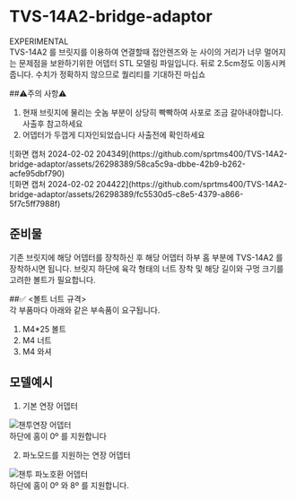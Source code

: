 # TVS-14A2-bridge-adaptor #
EXPERIMENTAL</br>
TVS-14A2 를 브릿지를 이용하여 연결할때 접안렌즈와 눈 사이의 거리가 너무 멀어지는 문제점을 보완하기위한 어뎁터 STL 모델링 파일입니다.
뒤로 2.5cm정도 이동시켜줍니다.
수치가 정확하지 않으므로 퀄리티를 기대하진 마십쇼

##⚠️주의 사항⚠️
1. 현재 브릿지에 물리는 숫놈 부분이 상당히 빡빡하여 사포로 조금 갈아내야합니다. 사출후 참고하세요
2. 어뎁터가 두껍게 디자인되었습니다 사출전에 확인하세요

<Before>
![화면 캡처 2024-02-02 204349](https://github.com/sprtms400/TVS-14A2-bridge-adaptor/assets/26298389/58ca5c9a-dbbe-42b9-b262-acfe95dbf790)</br>

<After>
![화면 캡처 2024-02-02 204422](https://github.com/sprtms400/TVS-14A2-bridge-adaptor/assets/26298389/fc5530d5-c8e5-4379-a866-5f7c5ff7988f)</br>




## 준비물
기존 브릿지에 해당 어뎁터를 장착하신 후 해당 어뎁터 하부 홈 부분에 TVS-14A2 를 장착하시면 됩니다.
브릿지 하단에 육각 형태의 너트 장착 및 해당 길이와 구멍 크기를 고려한 볼트가 필요합니다.

##✅ <볼트 너트 규격></br>
각 부품마다 아래와 같은 부속품이 요구됩니다.
1. M4*25 볼트
2. M4 너트
3. M4 와셔



## 모델예시
1. 기본 연장 어뎁터

![챈투연장 어뎁터](https://github.com/sprtms400/TVS-14A2-bridge-adaptor/assets/26298389/cc72a182-748b-4b4d-9820-37222825d01e)</br>
하단에 홈이 0º 를 지원합니다

2. 파노모드를 지원하는 연장 어뎁터

![챈투 파노호환 어뎁터](https://github.com/sprtms400/TVS-14A2-bridge-adaptor/assets/26298389/bf667b88-20bf-4b2b-b77e-4e776883e32e)</br>
하단에 홈이 0º 와 8º 를 지원합니다.

